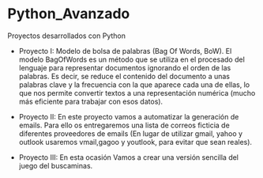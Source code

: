 # Python_Avanzado
Proyectos desarrollados con Python

- Proyecto I: Modelo de bolsa de palabras (Bag Of Words, BoW).
El modelo BagOfWords es un método que se utiliza en el procesado del lenguaje para representar documentos ignorando el orden de las palabras. Es decir, se reduce el contenido del documento a unas palabras clave y la frecuencia con la que aparece cada una de ellas, lo que nos permite convertir textos a una representación numérica (mucho más eficiente para trabajar con esos datos).

- Proyecto II: En este proyecto vamos a automatizar la generación de emails. Para ello os entregaremos una lista de correos ficticia de diferentes proveedores de emails (En lugar de utilizar gmail, yahoo y outlook usaremos vmail,gagoo y youtlook, para evitar que sean reales).

- Proyecto III: En esta ocasión Vamos a crear una versión sencilla del juego del buscaminas.
